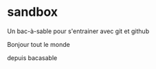 # sandbox
Un bac-à-sable pour s'entrainer avec git et github

Bonjour tout le monde 

depuis bacasable
